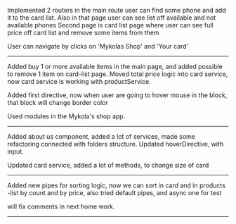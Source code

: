 Implemented 2 routers in the main route user can find some phone and add it to the 
card list. Also in that page user can see list off available and not available phones
Second page is card list page where user can see full price off card list and remove some items from them

User can navigate by clicks on 'Mykolas Shop' and 'Your card'



----------------
Added buy 1 or more available items in the main page, and added possible to remove 1 item on card-list page.
Moved total price logic into card service, now card service is working with productService.

Added first directive, now when user are going to hover mouse in the block, that block will change border color

Used modules in the Mykola's shop app.

----------------
Added about us component, added a lot of services, made some refactoring connected with folders structure.
Updated hoverDirective, with input.

Updated card service, added a lot of methods, to change size of card

------------------

Added new pipes for sorting logic, now we can sort in card and in products -list by count and by price, also tried default pipes, and async one for test

will fix comments in next home work.

------------------
